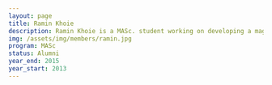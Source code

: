 ```yaml
---
layout: page
title: Ramin Khoie
description: Ramin Khoie is a MASc. student working on developing a magnetic sensor to detect impeller wear in industrial pumps
img: /assets/img/members/ramin.jpg
program: MASc
status: Alumni
year_end: 2015
year_start: 2013
---
```


<img class="profile_img" src="{{ page.img | prepend: site.baseurl | prepend: site.url }}" alt=""/>